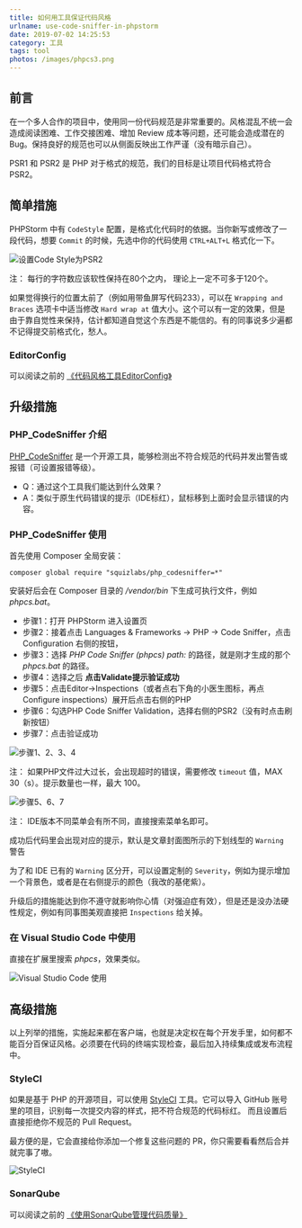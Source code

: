 ```yaml
---
title: 如何用工具保证代码风格
urlname: use-code-sniffer-in-phpstorm
date: 2019-07-02 14:25:53
category: 工具
tags: tool
photos: /images/phpcs3.png
---
```


## 前言

在一个多人合作的项目中，使用同一份代码规范是非常重要的。风格混乱不统一会造成阅读困难、工作交接困难、增加 Review 成本等问题，还可能会造成潜在的 Bug。保持良好的规范也可以从侧面反映出工作严谨（没有暗示自己）。

PSR1 和 PSR2 是 PHP 对于格式的规范，我们的目标是让项目代码格式符合 PSR2。

<!-- more -->

## 简单措施

PHPStorm 中有 `CodeStyle` 配置，是格式化代码时的依据。当你新写或修改了一段代码，想要 `Commit` 的时候，先选中你的代码使用 `CTRL+ALT+L` 格式化一下。

![设置Code Style为PSR2](/images/phpstorm-psr2.png)

注： 每行的字符数应该软性保持在80个之内， 理论上一定不可多于120个。

如果觉得换行的位置太前了（例如用带鱼屏写代码233），可以在 `Wrapping and Braces` 选项卡中适当修改 `Hard wrap at` 值大小。这个可以有一定的效果，但是由于靠自觉性来保持，估计都知道自觉这个东西是不能信的。有的同事说多少遍都不记得提交前格式化，愁人。

### EditorConfig

可以阅读之前的 [《代码风格工具EditorConfig》](/2018/how-to-use-editorconfig.html)

## 升级措施

### PHP_CodeSniffer 介绍

[PHP_CodeSniffer](https://pear.php.net/package/PHP_CodeSniffer/) 是一个开源工具，能够检测出不符合规范的代码并发出警告或报错（可设置报错等级）。

- Q：通过这个工具我们能达到什么效果？
- A：类似于原生代码错误的提示（IDE标红），鼠标移到上面时会显示错误的内容。

### PHP_CodeSniffer 使用

首先使用 Composer 全局安装：

```composer
composer global require "squizlabs/php_codesniffer=*"
```

安装好后会在 Composer 目录的 */vendor/bin* 下生成可执行文件，例如 *phpcs.bat*。

- 步骤1：打开 PHPStorm 进入设置页
- 步骤2：接着点击 Languages & Frameworks -> PHP -> Code Sniffer，点击 Configuration 右侧的按钮，
- 步骤3：选择 *PHP Code Sniffer (phpcs) path:* 的路径，就是刚才生成的那个 *phpcs.bat* 的路径。
- 步骤4：选择之后 **点击Validate提示验证成功**
- 步骤5：点击Editor->Inspections（或者点右下角的小医生图标，再点 Configure inspections）展开后点击右侧的PHP
- 步骤6：勾选PHP Code Sniffer Validation，选择右侧的PSR2（没有时点击刷新按钮）
- 步骤7：点击验证成功

![步骤1、2、3、4](/images/phpcs1.png)

注： 如果PHP文件过大过长，会出现超时的错误，需要修改 `timeout` 值，MAX 30（s）。提示数量也一样，最大 100。

![步骤5、6、7](/images/phpcs2.png)

注： IDE版本不同菜单会有所不同，直接搜索菜单名即可。

成功后代码里会出现对应的提示，默认是文章封面图所示的下划线型的 `Warning` 警告

 为了和 IDE 已有的 `Warning` 区分开，可以设置定制的 `Severity`，例如为提示增加一个背景色，或者是在右侧提示的颜色（我改的基佬紫）。

升级后的措施能达到你不遵守就影响你心情（对强迫症有效），但是还是没办法硬性规定，例如有同事图美观直接把 `Inspections` 给关掉。

### 在 Visual Studio Code 中使用

直接在扩展里搜索 *phpcs*，效果类似。

![Visual Studio Code 使用](/images/phpcs-vsc.png)

## 高级措施

以上列举的措施，实施起来都在客户端，也就是决定权在每个开发手里，如何都不能百分百保证风格。必须要在代码的终端实现检查，最后加入持续集成或发布流程中。

### StyleCI

如果是基于 PHP 的开源项目，可以使用 [StyleCI](https://github.styleci.io) 工具。它可以导入 GitHub 账号里的项目，识别每一次提交内容的样式，把不符合规范的代码标红。
而且设置后直接拒绝你不规范的 Pull Request。

最方便的是，它会直接给你添加一个修复这些问题的 PR，你只需要看看然后合并就完事了嗷。

![StyleCI](/images/styleci.png)

### SonarQube

可以阅读之前的 [《使用SonarQube管理代码质量》](/2018/use-sonarqube-continuous-code-quality.html)
